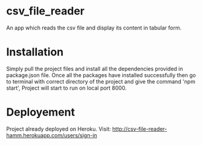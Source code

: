 # csv_file_reader
An app which reads the csv file and display its content in tabular form. 

# Installation
Simply pull the project files and install all the dependencies provided in package.json file. Once all the packages have installed successfully then go to terminal with correct directory of the project and give the command 'npm start', Project will start to run on local port 8000.

# Deployement 
Project already deployed on Heroku.
Visit: http://csv-file-reader-hamm.herokuapp.com/users/sign-in
